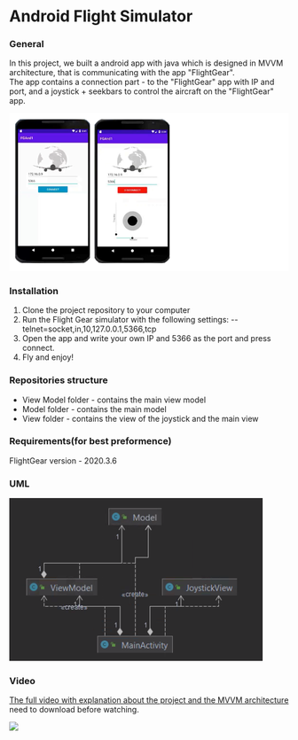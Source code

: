 # Android Flight Simulator
### General
In this project, we built a android app with java which is designed in MVVM architecture, that is communicating with the app "FlightGear".<br />
The app contains a connection part - to the "FlightGear" app with IP and port, and a joystick + seekbars to control the aircraft on the "FlightGear" app.

![](Media/app_screen.png)
### Installation
1. Clone the project repository to your computer
2. Run the Flight Gear simulator with the following settings: --telnet=socket,in,10,127.0.0.1,5366,tcp
3. Open the app and write your own IP and 5366 as the port and press connect.
4. Fly and enjoy!

### Repositories structure
- View Model folder - contains the main view model
- Model folder - contains the main model
- View folder - contains the view of the joystick and the main view

### Requirements(for best preformence)
FlightGear version - 2020.3.6

### UML
![](Media/uml.PNG)

### Video
[The full video with explanation about the project and the MVVM architecture](Media/video.mp4)<br />need to download before watching.

![](Media/FG_App.gif)
